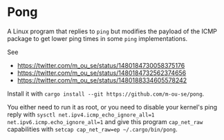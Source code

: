 # Pong

A Linux program that replies to `ping` but modifies the payload of the ICMP
package to get lower ping times in some `ping` implementations.

See
- https://twitter.com/m_ou_se/status/1480184730058375176
- https://twitter.com/m_ou_se/status/1480184732562374656
- https://twitter.com/m_ou_se/status/1480188334605578242

Install it with `cargo install --git https://github.com/m-ou-se/pong`.

You either need to run it as root, or you need to disable your kernel's ping
reply with `sysctl net.ipv4.icmp_echo_ignore_all=1 net.ipv6.icmp.echo_ignore_all=1`
and give this program `cap_net_raw` capabilities with `setcap cap_net_raw=ep ~/.cargo/bin/pong`.
